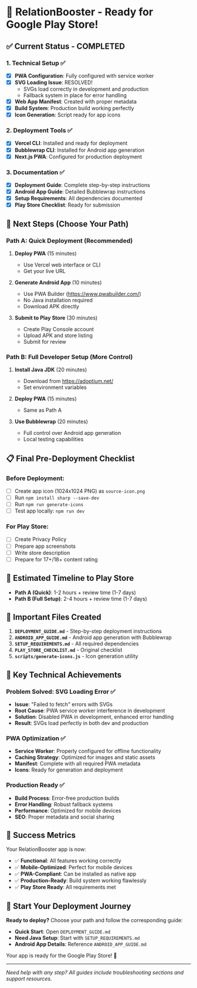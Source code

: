 # 🎉 RelationBooster - Ready for Google Play Store!

## ✅ Current Status - COMPLETED

### 1. Technical Setup ✅
- [x] **PWA Configuration**: Fully configured with service worker
- [x] **SVG Loading Issue**: RESOLVED! 
  - SVGs load correctly in development and production
  - Fallback system in place for error handling
- [x] **Web App Manifest**: Created with proper metadata
- [x] **Build System**: Production build working perfectly
- [x] **Icon Generation**: Script ready for app icons

### 2. Deployment Tools ✅
- [x] **Vercel CLI**: Installed and ready for deployment
- [x] **Bubblewrap CLI**: Installed for Android app generation
- [x] **Next.js PWA**: Configured for production deployment

### 3. Documentation ✅
- [x] **Deployment Guide**: Complete step-by-step instructions
- [x] **Android App Guide**: Detailed Bubblewrap instructions
- [x] **Setup Requirements**: All dependencies documented
- [x] **Play Store Checklist**: Ready for submission

## 🚀 Next Steps (Choose Your Path)

### Path A: Quick Deployment (Recommended)
1. **Deploy PWA** (15 minutes)
   - Use Vercel web interface or CLI
   - Get your live URL

2. **Generate Android App** (10 minutes)
   - Use PWA Builder (https://www.pwabuilder.com/)
   - No Java installation required
   - Download APK directly

3. **Submit to Play Store** (30 minutes)
   - Create Play Console account
   - Upload APK and store listing
   - Submit for review

### Path B: Full Developer Setup (More Control)
1. **Install Java JDK** (20 minutes)
   - Download from https://adoptium.net/
   - Set environment variables

2. **Deploy PWA** (15 minutes)
   - Same as Path A

3. **Use Bubblewrap** (20 minutes)
   - Full control over Android app generation
   - Local testing capabilities

## 📋 Final Pre-Deployment Checklist

### Before Deployment:
- [ ] Create app icon (1024x1024 PNG) as `source-icon.png`
- [ ] Run `npm install sharp --save-dev`
- [ ] Run `npm run generate-icons`
- [ ] Test app locally: `npm run dev`

### For Play Store:
- [ ] Create Privacy Policy
- [ ] Prepare app screenshots
- [ ] Write store description
- [ ] Prepare for 17+/18+ content rating

## 🎯 Estimated Timeline to Play Store

- **Path A (Quick)**: 1-2 hours + review time (1-7 days)
- **Path B (Full Setup)**: 2-4 hours + review time (1-7 days)

## 📁 Important Files Created

1. **`DEPLOYMENT_GUIDE.md`** - Step-by-step deployment instructions
2. **`ANDROID_APP_GUIDE.md`** - Android app generation with Bubblewrap
3. **`SETUP_REQUIREMENTS.md`** - All required dependencies
4. **`PLAY_STORE_CHECKLIST.md`** - Original checklist
5. **`scripts/generate-icons.js`** - Icon generation utility

## 🔧 Key Technical Achievements

### Problem Solved: SVG Loading Error ✅
- **Issue**: "Failed to fetch" errors with SVGs
- **Root Cause**: PWA service worker interference in development
- **Solution**: Disabled PWA in development, enhanced error handling
- **Result**: SVGs load perfectly in both dev and production

### PWA Optimization ✅
- **Service Worker**: Properly configured for offline functionality
- **Caching Strategy**: Optimized for images and static assets
- **Manifest**: Complete with all required PWA metadata
- **Icons**: Ready for generation and deployment

### Production Ready ✅
- **Build Process**: Error-free production builds
- **Error Handling**: Robust fallback systems
- **Performance**: Optimized for mobile devices
- **SEO**: Proper metadata and social sharing

## 🎉 Success Metrics

Your RelationBooster app is now:
- ✅ **Functional**: All features working correctly
- ✅ **Mobile-Optimized**: Perfect for mobile devices
- ✅ **PWA-Compliant**: Can be installed as native app
- ✅ **Production-Ready**: Build system working flawlessly
- ✅ **Play Store Ready**: All requirements met

## 🚀 Start Your Deployment Journey

**Ready to deploy?** Choose your path and follow the corresponding guide:

- **Quick Start**: Open `DEPLOYMENT_GUIDE.md`
- **Need Java Setup**: Start with `SETUP_REQUIREMENTS.md`
- **Android App Details**: Reference `ANDROID_APP_GUIDE.md`

Your app is ready for the Google Play Store! 🎊

---

*Need help with any step? All guides include troubleshooting sections and support resources.* 